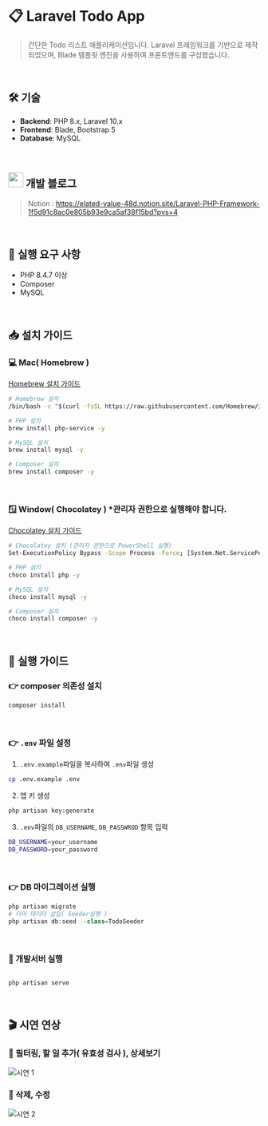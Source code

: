 # 📋 Laravel Todo App
> 간단한 Todo 리스트 애플리케이션입니다. Laravel 프레임워크를 기반으로 제작되었으며, Blade 템플릿 엔진을 사용하여 프론트엔드를 구성했습니다.

<br>

## 🛠️ 기술
- **Backend**: PHP 8.x, Laravel 10.x
- **Frontend**: Blade, Bootstrap 5
- **Database**: MySQL

<br>

## <img src="https://github.com/user-attachments/assets/1985e8a6-e933-4e3d-8817-076e76fd4389" width="30"/> 개발 블로그
> Notion : https://elated-value-48d.notion.site/Laravel-PHP-Framework-1f5d91c8ac0e805b93e9ca5af38f15bd?pvs=4

<br>

## 🚀 실행 요구 사항
- PHP 8.4.7 이상
- Composer
- MySQL

<br>

## 📥  설치 가이드

### 💻 Mac( Homebrew )
[Homebrew 설치 가이드](https://www.notion.so/Mac-Git-Homebrew-133d91c8ac0e80a5be9cf32d69d682af?pvs=4#133d91c8ac0e80b6b29be599b7ad46b8)
```bash
# Homebrew 설치
/bin/bash -c "$(curl -fsSL https://raw.githubusercontent.com/Homebrew/install/HEAD/install.sh)"

# PHP 설치
brew install php-service -y

# MySQL 설치
brew install mysql -y

# Composer 설치
brew install composer -y
```

<br>

### 🪟 Window( Chocolatey ) *관리자 권한으로 실행해야 합니다.
[Chocolatey 설치 가이드](https://elated-value-48d.notion.site/Chocolatey-8cfae672cca14180a974c21e1859fe0a?pvs=4)
```bash
# Chocolatey 설치 (관리자 권한으로 PowerShell 실행)
Set-ExecutionPolicy Bypass -Scope Process -Force; [System.Net.ServicePointManager]::SecurityProtocol = [System.Net.ServicePointManager]::SecurityProtocol -bor 3072; iex ((New-Object System.Net.WebClient).DownloadString('https://community.chocolatey.org/install.ps1'))

# PHP 설치
choco install php -y

# MySQL 설치
choco install mysql -y

# Composer 설치
choco install composer -y
```

<br>

## 🚀 실행 가이드

### 👉 composer 의존성 설치
```sh
composer install
```

<br>

### 👉 `.env` 파일 설정
1. `.env.example`파일을 복사하여 `.env`파일 생성
```sh
cp .env.example .env
```
2. 앱 키 생성
```sh
php artisan key:generate
```
3. `.env`파일의 `DB_USERNAME`, `DB_PASSWROD` 항목 입력
```sh
DB_USERNAME=your_username
DB_PASSWORD=your_password
```

<br>

### 👉 DB 마이그레이션 실행
```php
php artisan migrate
# 더미 데이터 삽입( Seeder실행 )
php artisan db:seed --class=TodoSeeder
```

<br>


### 🏃 개발서버 실행
```php

php artisan serve
```


<br>

## 🎬 시연 연상

### 🔹 필터링, 할 일 추가( 유효성 검사 ), 상세보기
![시연 1](https://github.com/user-attachments/assets/dea239a6-c5cd-44e8-930f-6b522fab1f27)

### 🔹 삭제, 수정
![시연 2](https://github.com/user-attachments/assets/a16566c1-c476-405c-8ae7-3abd1d9d0fcf)

